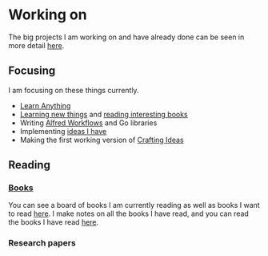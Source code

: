 # Working on
The big projects I am working on and have already done can be seen in more detail [here](https://nikitavoloboev.xyz/projects/).

## Focusing
I am focusing on these things currently.
- [Learn Anything](../projects/learn-anything.md)
- [Learning new things](./Learning.md) and [reading interesting books](./Reading.md)
- Writing [Alfred Workflows](https://github.com/learn-anything/alfred-workflows) and Go libraries
- Implementing [ideas I have](./Ideas.md)
- Making the first working version of [Crafting Ideas](../projects/crafting-ideas.md)

## Reading 
### [Books](https://trello.com/b/MOrnm2aN)
You can see a board of books I am currently reading as well as books I want to read [here](https://trello.com/b/MOrnm2aN). I make notes on all the books I have read, and you can read the books I have read [here](../books/Books.md).

### Research papers


